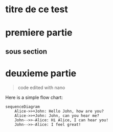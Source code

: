 # titre de ce test

# premiere partie
## sous section
# deuxieme partie
> code
edited with nano



Here is a simple flow chart:

```mermaid
sequenceDiagram
    Alice->>+John: Hello John, how are you?
    Alice->>+John: John, can you hear me?
    John-->>-Alice: Hi Alice, I can hear you!
    John-->>-Alice: I feel great!
```
            
